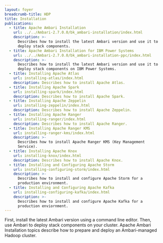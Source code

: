 ```yaml
---
layout: foyer
breadcrumb-title: HDP
title: Installation
publications:
  - title: Apache Ambari Installation
    url: ../../Ambari-2.7.0.0/bk_ambari-installation/index.html
    description: >-
      Describes how to install the latest Ambari version and use it to
      deploy stack components.
  - title: Apache Ambari Installation for IBM Power Systems
    url: ../../Ambari-2.7.0.0/bk_ambari-installation-ppc/index.html
    description: >-
      Describes how to install the latest Ambari version and use it to
      deploy stack components on IBM Power Systems.
  - title: Installing Apache Atlas
    url: installing-atlas/index.html
    description: Describes how to install Apache Atlas.
  - title: Installing Apache Spark
    url: installing-spark/index.html
    description: Describes how to install Apache Spark.
  - title: Installing Apache Zeppelin
    url: installing-zeppelin/index.html
    description: Describes how to install Apache Zeppelin.
  - title: Installing Apache Ranger
    url: installing-ranger/index.html
    description: Describes how to install Apache Ranger.
  - title: Installing Apache Ranger KMS
    url: installing-ranger-kms/index.html
    description: >-
      Describes how to install Apache Ranger KMS (Key Management
      Service).
  - title: Installing Apache Knox
    url: installing-knox/index.html
    description: Describes how to install Apache Knox.
  - title: Installing and Configuring Apache Storm
    url: installing-configuring-storm/index.html
    description: >-
      Describes how to install and configure Apache Storm for a
      production environment.
  - title: Installing and Configuring Apache Kafka
    url: installing-configuring-kafka/index.html
    description: >-
      Describes how to install and configure Apache Kafka for a
      production enviornment.
---
```


First, install the latest Ambari version using a command line editor.
Then, use Ambari to deploy stack components on your cluster. Apache
Ambari Installation topics describe how to prepare and deploy an
Ambari-managed Hadoop cluster.
